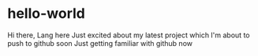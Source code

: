 # hello-world

Hi there,
Lang here 
Just excited about my latest project which I'm about to push to github soon
Just getting familiar with github now
